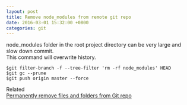 ```yaml
---
layout: post
title: Remove node_modules from remote git repo
date: 2016-03-01 15:32:00 +0800
categories: git
---
```

node_modules folder in the root project directory can be very large and slow down commit.  
This command will overwrite history.

  
    $git filter-branch -f --tree-filter 'rm -rf node_modules' HEAD 
    $git gc --prune
    $git push origin master --force



Related  
[Permanently remove files and folders from Git repo](http://dalibornasevic.com/posts/2-permanently-remove-files-and-folders-from-a-git-repository)


